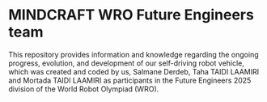 # MINDCRAFT WRO Future Engineers team

This repository provides information and knowledge regarding the ongoing progress, evolution, and development of our self-driving robot vehicle, which was created and coded by us, Salmane Derdeb, Taha TAIDI LAAMIRI and Mortada TAIDI LAAMIRI as participants in the Future Engineers 2025 division of the World Robot Olympiad (WRO).
